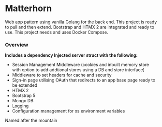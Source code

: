 # Matterhorn

Web app pattern using vanilla Golang for the back end. This project is ready to pull and then extend. Bootstrap and HTMX 2 are integrated and ready to use. This project needs and uses Docker Compose.

### Overview

**Includes a dependency Injected server struct with the following:**
- Session Management Middleware (cookies and inbuilt memory store with option to add addtional stores using a DB and store interface)
- Middleware to set headers for cache and security
- Sign-in page utilising OAuth that redirects to an app base page ready to be extended
- HTMX 2
- Bootstrap 5
- Mongo DB
- Logging
- Configuration management for os environment variables

Named after the mountain